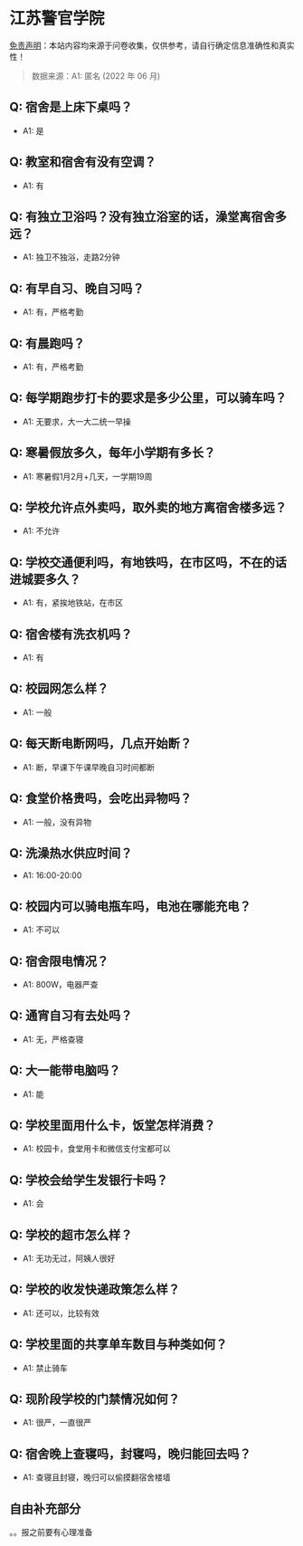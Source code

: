 # 江苏警官学院

[免责声明](https://colleges.chat/#_3)：本站内容均来源于问卷收集，仅供参考，请自行确定信息准确性和真实性！

> 数据来源：A1: 匿名 (2022 年 06 月)

## Q: 宿舍是上床下桌吗？

- A1: 是

## Q: 教室和宿舍有没有空调？

- A1: 有

## Q: 有独立卫浴吗？没有独立浴室的话，澡堂离宿舍多远？

- A1: 独卫不独浴，走路2分钟

## Q: 有早自习、晚自习吗？

- A1: 有，严格考勤

## Q: 有晨跑吗？

- A1: 有，严格考勤

## Q: 每学期跑步打卡的要求是多少公里，可以骑车吗？

- A1: 无要求，大一大二统一早操

## Q: 寒暑假放多久，每年小学期有多长？

- A1: 寒暑假1月2月+几天，一学期19周

## Q: 学校允许点外卖吗，取外卖的地方离宿舍楼多远？

- A1: 不允许

## Q: 学校交通便利吗，有地铁吗，在市区吗，不在的话进城要多久？

- A1: 有，紧挨地铁站，在市区

## Q: 宿舍楼有洗衣机吗？

- A1: 有

## Q: 校园网怎么样？

- A1: 一般

## Q: 每天断电断网吗，几点开始断？

- A1: 断，早课下午课早晚自习时间都断

## Q: 食堂价格贵吗，会吃出异物吗？

- A1: 一般，没有异物

## Q: 洗澡热水供应时间？

- A1: 16:00-20:00

## Q: 校园内可以骑电瓶车吗，电池在哪能充电？

- A1: 不可以

## Q: 宿舍限电情况？

- A1: 800W，电器严查

## Q: 通宵自习有去处吗？

- A1: 无，严格查寝

## Q: 大一能带电脑吗？

- A1: 能

## Q: 学校里面用什么卡，饭堂怎样消费？

- A1: 校园卡，食堂用卡和微信支付宝都可以

## Q: 学校会给学生发银行卡吗？

- A1: 会

## Q: 学校的超市怎么样？

- A1: 无功无过，阿姨人很好

## Q: 学校的收发快递政策怎么样？

- A1: 还可以，比较有效

## Q: 学校里面的共享单车数目与种类如何？

- A1: 禁止骑车

## Q: 现阶段学校的门禁情况如何？

- A1: 很严，一直很严

## Q: 宿舍晚上查寝吗，封寝吗，晚归能回去吗？

- A1: 查寝且封寝，晚归可以偷摸翻宿舍楼墙

## 自由补充部分

。。报之前要有心理准备